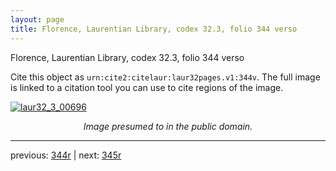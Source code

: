 ```yaml
---
layout: page
title: Florence, Laurentian Library, codex 32.3, folio 344 verso
---
```


Florence, Laurentian Library, codex 32.3, folio 344 verso

Cite this object as `urn:cite2:citelaur:laur32pages.v1:344v`.  The full image is linked to a citation tool you can use to cite regions of the image.

[![laur32_3_00696](http://www.homermultitext.org/iipsrv?IIIF=/project/homer/pyramidal/deepzoom/citelaur/laur32imgs/v1/laur32_3_00696.tif/full/800,/0/default.jpg)](http://www.homermultitext.org/ict2/?urn=urn:cite2:citelaur:laur32imgs.v1:laur32_3_00696) 

<p style="text-align: center; font-style: italic;">Image presumed to in the public domain.</p>

---

previous: [344r](../344r/) | next: [345r](../345r/)